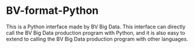 # BV-format-Python
This is a Python interface made by BV Big Data. This interface can directly call the BV Big Data production program with Python, and it is also easy to extend to calling the BV Big Data production program with other languages.
